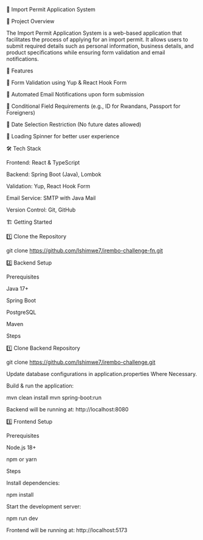 🛃 Import Permit Application System

📌 Project Overview

The Import Permit Application System is a web-based application that facilitates the process of applying for an import permit. It allows users to submit required details such as personal information, business details, and product specifications while ensuring form validation and email notifications.

🚀 Features

📄 Form Validation using Yup & React Hook Form

📧 Automated Email Notifications upon form submission

📜 Conditional Field Requirements (e.g., ID for Rwandans, Passport for Foreigners)

📆 Date Selection Restriction (No future dates allowed)

🔄 Loading Spinner for better user experience

🛠️ Tech Stack

Frontend: React & TypeScript

Backend: Spring Boot (Java), Lombok

Validation: Yup, React Hook Form

Email Service: SMTP with Java Mail

Version Control: Git, GitHub

🏗️ Getting Started

1️⃣ Clone the Repository

 git clone https://github.com/Ishimwe7/irembo-challenge-fn.git

2️⃣ Backend Setup

Prerequisites

Java 17+

Spring Boot

PostgreSQL

Maven

Steps

1️⃣ Clone Backend Repository

 git clone https://github.com/Ishimwe7/irembo-challenge.git

Update database configurations in application.properties Where Necessary.

Build & run the application:

mvn clean install
mvn spring-boot:run

Backend will be running at: http://localhost:8080

3️⃣ Frontend Setup

Prerequisites

Node.js 18+

npm or yarn

Steps

Install dependencies:

npm install

Start the development server:

npm run dev

Frontend will be running at: http://localhost:5173
